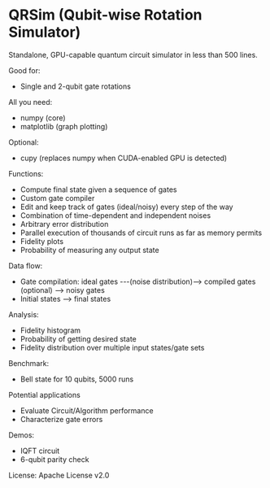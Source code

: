 # QRSim (Qubit-wise Rotation Simulator)

Standalone, GPU-capable quantum circuit simulator in less than 500 lines.

Good for:

- Single and 2-qubit gate rotations

All you need:

- numpy (core)
- matplotlib (graph plotting)

Optional:

- cupy (replaces numpy when CUDA-enabled GPU is detected)

Functions:

- Compute final state given a sequence of gates
- Custom gate compiler
- Edit and keep track of gates (ideal/noisy) every step of the way
- Combination of time-dependent and independent noises
- Arbitrary error distribution
- Parallel execution of thousands of circuit runs as far as memory permits
- Fidelity plots
- Probability of measuring any output state

Data flow:

- Gate compilation: ideal gates ---(noise distribution)--> compiled gates (optional) --> noisy gates
- Initial states --> final states

Analysis:

- Fidelity histogram
- Probability of getting desired state
- Fidelity distribution over multiple input states/gate sets

Benchmark:

- Bell state for 10 qubits, 5000 runs


Potential applications

- Evaluate Circuit/Algorithm performance
- Characterize gate errors

Demos:

- IQFT circuit
- 6-qubit parity check

License:
Apache License v2.0
